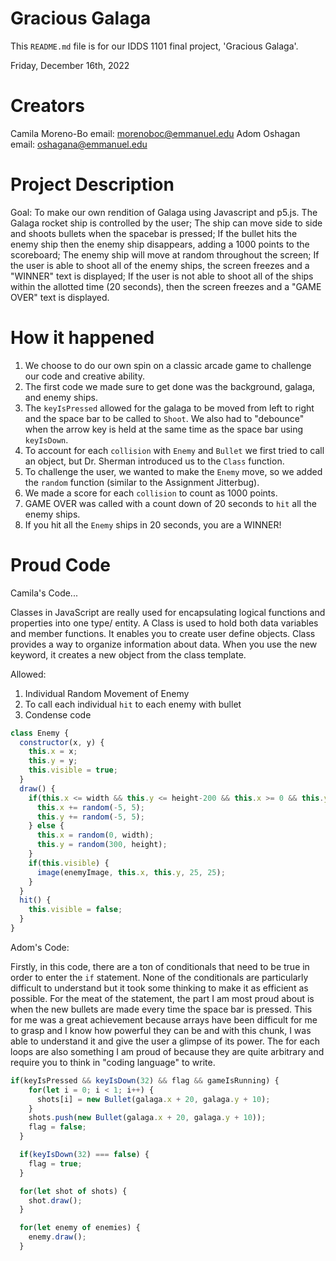 # Gracious Galaga
This `README.md` file is for our IDDS 1101 final project, 'Gracious Galaga'.

Friday, December 16th, 2022

# Creators
Camila Moreno-Bo
      email: morenoboc@emmanuel.edu
Adom Oshagan
      email: oshagana@emmanuel.edu

# Project Description

Goal: To make our own rendition of Galaga using Javascript and p5.js. 
The Galaga rocket ship is controlled by the user;
The ship can move side to side and shoots bullets when the spacebar is pressed;
If the bullet hits the enemy ship then the enemy ship disappears, adding a 1000 points to the scoreboard;
The enemy ship will move at random throughout the screen;
If the user is able to shoot all of the enemy ships, the screen freezes and a "WINNER" text is displayed;
If the user is not able to shoot all of the ships within the allotted time (20 seconds), then the screen freezes and a "GAME OVER" text is displayed.


# How it happened
1. We choose to do our own spin on a classic arcade game to challenge our code and creative ability. 
2. The first code we made sure to get done was the background, galaga, and enemy ships.
3. The `keyIsPressed` allowed for the galaga to be moved from left to right and the space bar to be called to `Shoot`. We also had to "debounce" when the arrow key is held at the same time as the space bar using `keyIsDown`.
4. To account for each `collision` with `Enemy` and `Bullet` we first tried to call an object, but Dr. Sherman introduced us to the `Class` function. 
5. To challenge the user, we wanted to make the `Enemy` move, so we added the `random` function (similar to the Assignment Jitterbug).
6. We made a score for each `collision` to count as 1000 points. 
7. GAME OVER was called with a count down of 20 seconds to `hit` all the enemy ships. 
8. If you hit all the `Enemy` ships in 20 seconds, you are a WINNER!


# Proud Code
Camila's Code...

Classes in JavaScript are really used for encapsulating logical functions and properties into one type/ entity.
A Class is used to hold both data variables and member functions. It enables you to create user define objects. Class provides a way to organize information about data.
When you use the new keyword, it creates a new object from the class template.

Allowed:
1. Individual Random Movement of Enemy 
2. To call each individual `hit` to each enemy with bullet
3. Condense code

```JavaScript
class Enemy {
  constructor(x, y) {
    this.x = x;
    this.y = y;
    this.visible = true;
  }
  draw() {
    if(this.x <= width && this.y <= height-200 && this.x >= 0 && this.y >= 0 && gameIsRunning) {
      this.x += random(-5, 5);
      this.y += random(-5, 5);
    } else {
      this.x = random(0, width);
      this.y = random(300, height);
    }
    if(this.visible) {
      image(enemyImage, this.x, this.y, 25, 25);
    }
  }
  hit() {
    this.visible = false;
  }
}
```

Adom's Code:

Firstly, in this code, there are a ton of conditionals that need to be true in order to enter the `if` statement.
None of the conditionals are particularly difficult to understand but it took some thinking to make it as efficient as possible.
For the meat of the statement, the part I am most proud about is when the new bullets are made every time the space bar is pressed.
This for me was a great achievement because arrays have been difficult for me to grasp and I know how powerful they can be and with this chunk, I was able to understand it and give the user a glimpse of its power.
The for each loops are also something I am proud of because they are quite arbitrary and require you to think in "coding language" to write.

```JavaScript
if(keyIsPressed && keyIsDown(32) && flag && gameIsRunning) {
    for(let i = 0; i < 1; i++) {
      shots[i] = new Bullet(galaga.x + 20, galaga.y + 10);
    }
    shots.push(new Bullet(galaga.x + 20, galaga.y + 10));
    flag = false;
  }

  if(keyIsDown(32) === false) {
    flag = true;
  }

  for(let shot of shots) {
    shot.draw();
  }

  for(let enemy of enemies) {
    enemy.draw();
  }
```
